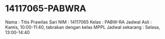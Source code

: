 # 14117065-PABWRA
Nama  : Titis Prawilas Sari
NIM   : 14117065
Kelas : PABW-RA 
Jadwal Asli     : Kamis, 10:00-11:40, tabrakan dengan kelas MPPL
Jadwal sekarang : Selasa, 13:00-14:40

